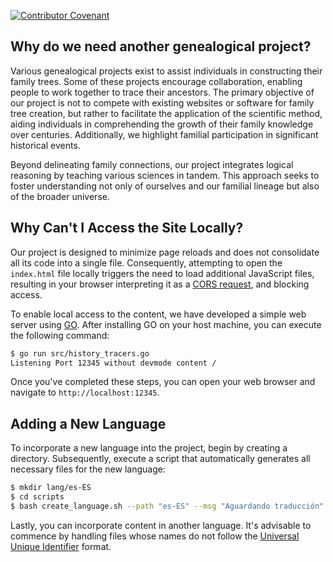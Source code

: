 [![Contributor Covenant](https://img.shields.io/badge/Contributor%20Covenant-2.1-4baaaa.svg)](CODE_OF_CONDUCT.md)

## Why do we need another genealogical project?

Various genealogical projects exist to assist individuals in constructing their family trees. Some of these projects encourage collaboration, enabling people to work together to trace their ancestors. The primary objective of our project is not to compete with existing websites or software for family tree creation, but rather to facilitate the application of the scientific method, aiding individuals in comprehending the growth of their family knowledge over centuries. Additionally, we highlight familial participation in significant historical events.

Beyond delineating family connections, our project integrates logical reasoning by teaching various sciences in tandem. This approach seeks to foster understanding not only of ourselves and our familial lineage but also of the broader universe.

## Why Can't I Access the Site Locally?

Our project is designed to minimize page reloads and does not consolidate all its code into a single file. Consequently, attempting to open the `index.html` file locally triggers the need to load additional JavaScript files, resulting in your browser interpreting it as a [CORS request](https://developer.mozilla.org/en-US/docs/Web/HTTP/CORS/Errors/CORSRequestNotHttp?utm_source=devtools&utm_medium=firefox-cors-errors&utm_campaign=default), and blocking access.

To enable local access to the content, we have developed a simple web server using [GO](https://go.dev/). After installing GO on your host machine, you can execute the following command:

```sh
$ go run src/history_tracers.go
Listening Port 12345 without devmode content /
```

Once you've completed these steps, you can open your web browser and navigate to `http://localhost:12345`.

## Adding a New Language

To incorporate a new language into the project, begin by creating a directory. Subsequently, execute a script that automatically generates all necessary files for the new language:

```sh
$ mkdir lang/es-ES
$ cd scripts
$ bash create_language.sh --path "es-ES" --msg "Aguardando traducción"
```

Lastly, you can incorporate content in another language. It's advisable to commence by handling files whose names do not follow the [Universal Unique Identifier](https://developer.mozilla.org/en-US/docs/Glossary/UUID) format.

